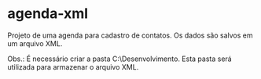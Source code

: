 # agenda-xml 

Projeto de uma agenda para cadastro de contatos. Os dados são salvos em um arquivo XML.

Obs.: É necessário criar a pasta C:\Desenvolvimento. Esta pasta será utilizada para armazenar o arquivo XML.

